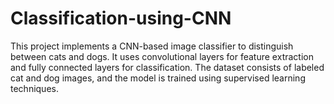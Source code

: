 # Classification-using-CNN
This project implements a CNN-based image classifier to distinguish between cats and dogs. It uses convolutional layers for feature extraction and fully connected layers for classification. The dataset consists of labeled cat and dog images, and the model is trained using supervised learning techniques.
